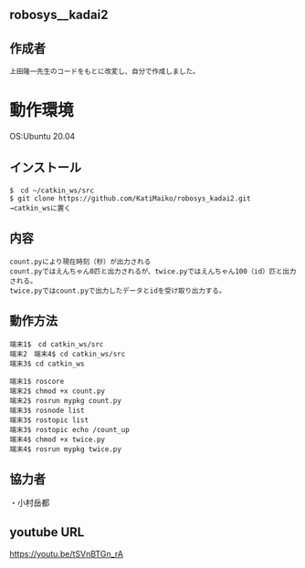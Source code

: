 ## robosys__kadai2

## 作成者
```
上田隆一先生のコードをもとに改変し、自分で作成しました。
```

# 動作環境
OS:Ubuntu 20.04

## インストール
```
$　cd ~/catkin_ws/src
$ git clone https://github.com/KatiMaiko/robosys_kadai2.git
→catkin_wsに置く
```

## 内容
```
count.pyにより現在時刻（秒）が出力される
count.pyではえんちゃん0匹と出力されるが、twice.pyではえんちゃん100（id）匹と出力される。
twice.pyではcount.pyで出力したデータとidを受け取り出力する。
```

## 動作方法
```
端末1$　cd catkin_ws/src
端末2　端末4$ cd catkin_ws/src
端末3$ cd catkin_ws

端末1$ roscore
端末2$ chmod +x count.py
端末2$ rosrun mypkg count.py
端末3$ rosnode list
端末3$ rostopic list
端末3$ rostopic echo /count_up
端末4$ chmod +x twice.py
端末4$ rosrun mypkg twice.py
```

## 協力者
・小村岳都

## youtube URL
https://youtu.be/tSVnBTGn_rA
